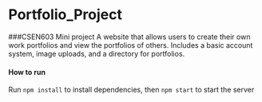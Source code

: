 # Portfolio_Project
###CSEN603 Mini project
A website that allows users to create their own work portfolios and view the portfolios of others.
Includes a basic account system, image uploads, and a directory for portfolios.

#### How to run
Run `npm install` to install dependencies, then `npm start` to start the server
